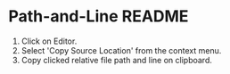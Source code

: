# Path-and-Line README
1. Click on Editor.
2. Select 'Copy Source Location' from the context menu.
3. Copy clicked relative file path and line on clipboard.
